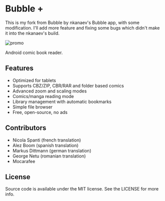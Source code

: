 # Bubble +

This is my fork from Bubble by nkanaev's Bubble app, with some modification. I'll add more feature and fixing some bugs which didn't make it 
into the nkanaev's build.

![promo](https://raw.githubusercontent.com/nkanaev/bubble/master/art/promo.jpg)

Android comic book reader.

## Features

* Optimized for tablets
* Supports CBZ/ZIP, CBR/RAR and folder based comics
* Advanced zoom and scaling modes
* Comics/manga reading mode
* Library management with automatic bookmarks
* Simple file browser
* Free, open-source, no ads

## Contributors

* Nicola Spanti (french translation)
* Alez Boom (spanish translation)
* Markus Dittmann (german translation)
* George Netu (romanian translation)
* Mocarafee

## License

Source code is available under the MIT license. See the LICENSE for more info.
